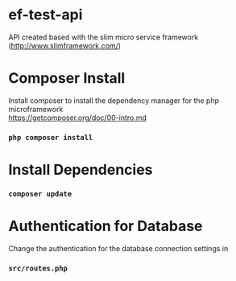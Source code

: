 # ef-test-api
API created based with the slim micro service framework <br />
(http://www.slimframework.com/)

# Composer Install
Install composer to install the dependency manager for the php microframework <br />
https://getcomposer.org/doc/00-intro.md
### `php composer install`

# Install Dependencies
### `composer update`

# Authentication for Database
Change the authentication for the database connection settings in <br />
### `src/routes.php`
